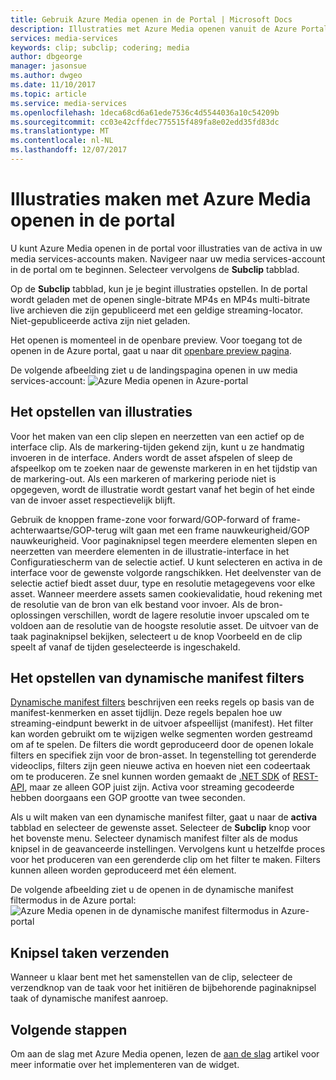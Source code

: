 ```yaml
---
title: Gebruik Azure Media openen in de Portal | Microsoft Docs
description: Illustraties met Azure Media openen vanuit de Azure Portal maken
services: media-services
keywords: clip; subclip; codering; media
author: dbgeorge
manager: jasonsue
ms.author: dwgeo
ms.date: 11/10/2017
ms.topic: article
ms.service: media-services
ms.openlocfilehash: 1deca68cd6a61ede7536c4d5544036a10c54209b
ms.sourcegitcommit: cc03e42cffdec775515f489fa8e02edd35fd83dc
ms.translationtype: MT
ms.contentlocale: nl-NL
ms.lasthandoff: 12/07/2017
---
```

# <a name="create-clips-with-azure-media-clipper-in-the-portal"></a>Illustraties maken met Azure Media openen in de portal
U kunt Azure Media openen in de portal voor illustraties van de activa in uw media services-accounts maken. Navigeer naar uw media services-account in de portal om te beginnen. Selecteer vervolgens de **Subclip** tabblad.

Op de **Subclip** tabblad, kun je je begint illustraties opstellen. In de portal wordt geladen met de openen single-bitrate MP4s en MP4s multi-bitrate live archieven die zijn gepubliceerd met een geldige streaming-locator. Niet-gepubliceerde activa zijn niet geladen.

Het openen is momenteel in de openbare preview. Voor toegang tot de openen in de Azure portal, gaat u naar dit [openbare preview pagina](https://portal.azure.com/?feature.subclipper=true).

De volgende afbeelding ziet u de landingspagina openen in uw media services-account: ![Azure Media openen in Azure-portal](media/media-services-azure-media-clipper-portal/media-services-azure-media-clipper-portal.png)

## <a name="producing-clips"></a>Het opstellen van illustraties
Voor het maken van een clip slepen en neerzetten van een actief op de interface clip. Als de markering-tijden gekend zijn, kunt u ze handmatig invoeren in de interface. Anders wordt de asset afspelen of sleep de afspeelkop om te zoeken naar de gewenste markeren in en het tijdstip van de markering-out. Als een markeren of markering periode niet is opgegeven, wordt de illustratie wordt gestart vanaf het begin of het einde van de invoer asset respectievelijk blijft.

Gebruik de knoppen frame-zone voor forward/GOP-forward of frame-achterwaartse/GOP-terug wilt gaan met een frame nauwkeurigheid/GOP nauwkeurigheid. Voor paginaknipsel tegen meerdere elementen slepen en neerzetten van meerdere elementen in de illustratie-interface in het Configuratiescherm van de selectie actief. U kunt selecteren en activa in de interface voor de gewenste volgorde rangschikken. Het deelvenster van de selectie actief biedt asset duur, type en resolutie metagegevens voor elke asset. Wanneer meerdere assets samen cookievalidatie, houd rekening met de resolutie van de bron van elk bestand voor invoer. Als de bron-oplossingen verschillen, wordt de lagere resolutie invoer upscaled om te voldoen aan de resolutie van de hoogste resolutie asset. De uitvoer van de taak paginaknipsel bekijken, selecteert u de knop Voorbeeld en de clip speelt af vanaf de tijden geselecteerde is ingeschakeld.

## <a name="producing-dynamic-manifest-filters"></a>Het opstellen van dynamische manifest filters
[Dynamische manifest filters](https://azure.microsoft.com/blog/dynamic-manifest/) beschrijven een reeks regels op basis van de manifest-kenmerken en asset tijdlijn. Deze regels bepalen hoe uw streaming-eindpunt bewerkt in de uitvoer afspeellijst (manifest). Het filter kan worden gebruikt om te wijzigen welke segmenten worden gestreamd om af te spelen. De filters die wordt geproduceerd door de openen lokale filters en specifiek zijn voor de bron-asset. In tegenstelling tot gerenderde videoclips, filters zijn geen nieuwe activa en hoeven niet een codeertaak om te produceren. Ze snel kunnen worden gemaakt de [.NET SDK](https://docs.microsoft.com/azure/media-services/media-services-dotnet-dynamic-manifest) of [REST-API](https://docs.microsoft.com/azure/media-services/media-services-rest-dynamic-manifest), maar ze alleen GOP juist zijn. Activa voor streaming gecodeerde hebben doorgaans een GOP grootte van twee seconden.

Als u wilt maken van een dynamische manifest filter, gaat u naar de **activa** tabblad en selecteer de gewenste asset. Selecteer de **Subclip** knop voor het bovenste menu. Selecteer dynamisch manifest filter als de modus knipsel in de geavanceerde instellingen. Vervolgens kunt u hetzelfde proces voor het produceren van een gerenderde clip om het filter te maken. Filters kunnen alleen worden geproduceerd met één element.

De volgende afbeelding ziet u de openen in de dynamische manifest filtermodus in de Azure portal: ![Azure Media openen in de dynamische manifest filtermodus in Azure-portal](media/media-services-azure-media-clipper-portal/media-services-azure-media-clipper-filter.PNG)

## <a name="submitting-clipping-jobs"></a>Knipsel taken verzenden
Wanneer u klaar bent met het samenstellen van de clip, selecteer de verzendknop van de taak voor het initiëren de bijbehorende paginaknipsel taak of dynamische manifest aanroep.

## <a name="next-steps"></a>Volgende stappen
Om aan de slag met Azure Media openen, lezen de [aan de slag](media-services-azure-media-clipper-getting-started.md) artikel voor meer informatie over het implementeren van de widget.